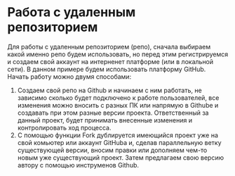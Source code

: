 # Работа с удаленным репозиторием

Для работы с удаленным репозиторием (репо), сначала выбираем какой именно репо будем использовать, но перед этим регистрируемся и создаем свой аккаунт на интерненет платформе (или в локальной сети). В данном примере будем использовать платформу GitHub. Начать работу можно двумя способами:
1. Создаем свой репо на Github и начинаем с ним работать, не зависимо сколько будет подключено к работе пользователей, все изменения можно вносить с разных ПК или напрямую в Githube и создавать при этом разные версии проекта. Ответственный за данный проект, будет принимать внесенные изменения и контролировать ход процесса.
2. С помощью функции Fork дублируется имеющийся проект уже на свой комьютер или аккаунт GitHuba и, сделав параллельную ветку существующей версии, вносим правки или дополняем чем-то новым уже существующий проект. Затем предлагаем свою версию автору с помощью инструменов Github.
